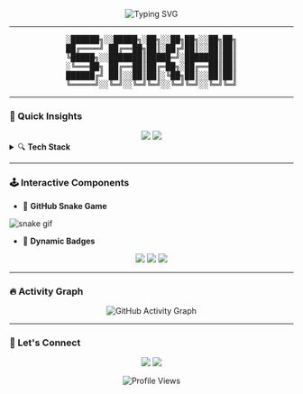 
<!-- PROFILE README FOR: PandaTGOS / Sakhi Saswat Panda -->

<p align="center">
  <img src="https://readme-typing-svg.herokuapp.com?font=Fira+Code&size=25&pause=1000&center=true&vCenter=true&width=435&lines=Hi+%F0%9F%91%8B%2C+I'm+Sakhi+Saswat+Panda;aka+PandaTGOS;A+Creative+Coder+%F0%9F%92%BB" alt="Typing SVG" />
</p>

---

<pre align="center">
░██████╗░░█████╗░██╗░░██╗██╗░░██╗██╗
██╔════╝ ██╔══██╗██║░██╔╝██║░░██║██║
╚█████╗░░███████║█████═╝░███████║██║
░╚═══██╗ ██╔══██║██╔═██╗░██╔══██║██║
██████╔╝ ██║░░██║██║░╚██╗██║░░██║██║
╚═════╝░░╚═╝░░╚═╝╚═╝░░╚═╝╚═╝░░╚═╝╚═╝
</pre>

---

### 🧠 Quick Insights

<div align="center">
  <img src="https://github-readme-stats.vercel.app/api?username=PandaTGOS&show_icons=true&theme=tokyonight&hide_border=true" />
  <img src="https://github-readme-streak-stats.herokuapp.com/?user=PandaTGOS&theme=tokyonight&hide_border=true" />
</div>

<details>
<summary>🔍 <strong>Tech Stack</strong></summary>

```yaml
Languages: Python, JavaScript, Rust, Java, C++
Frameworks: React, Next.js, Node.js, Express
Tools: Git, Docker, Linux, Neovim, GitHub Actions
```

</details>

---

### 🕹️ Interactive Components

- 🧩 **GitHub Snake Game**

![snake gif](https://github.com/PandaTGOS/PandaTGOS/raw/output/github-contribution-grid-snake.svg)

- 🎯 **Dynamic Badges**

<p align="center">
  <img src="https://img.shields.io/badge/Arch_Linux-1793D1?style=for-the-badge&logo=arch-linux&logoColor=white">
  <img src="https://img.shields.io/badge/Rust-000000?style=for-the-badge&logo=rust&logoColor=white">
  <img src="https://img.shields.io/badge/Vim-%2311AB00.svg?style=for-the-badge&logo=vim&logoColor=white">
</p>

---

### 🔥 Activity Graph

<p align="center">
  <img src="https://github-readme-activity-graph.vercel.app/graph?username=PandaTGOS&theme=dracula" alt="GitHub Activity Graph">
</p>

---

### 🤝 Let's Connect

<p align="center">
  <a href="https://linkedin.com/in/sakhi-saswat-panda"><img src="https://img.shields.io/badge/LinkedIn-blue?style=for-the-badge&logo=linkedin"></a>
  <a href="mailto:sakhisaswatpanda@gmail.com"><img src="https://img.shields.io/badge/Email-red?style=for-the-badge&logo=gmail"></a>
</p>

<p align="center">
  <img src="https://komarev.com/ghpvc/?username=PandaTGOS&label=Profile%20views&color=0e75b6&style=flat" alt="Profile Views" />
</p>
